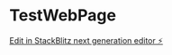 # TestWebPage

[Edit in StackBlitz next generation editor ⚡️](https://stackblitz.com/~/github.com/PhilHen99/TestWebPage)